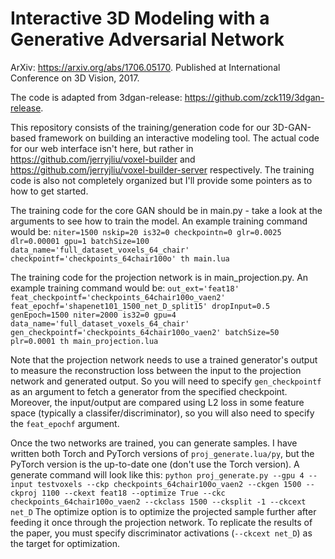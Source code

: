 # Interactive 3D Modeling with a Generative Adversarial Network

ArXiv: https://arxiv.org/abs/1706.05170. Published at International Conference on 3D Vision, 2017.

The code is adapted from 3dgan-release: https://github.com/zck119/3dgan-release. 

This repository consists of the training/generation code for our 3D-GAN-based framework on building an interactive modeling tool. The actual code for our web interface isn't here, but rather in https://github.com/jerryjliu/voxel-builder and https://github.com/jerryjliu/voxel-builder-server respectively. The training code is also not completely organized but I'll provide some pointers as to how to get started. 

The training code for the core GAN should be in main.py - take a look at the arguments to see how to train the model. An example training command would be: 
```niter=1500 nskip=20 is32=0 checkpointn=0 glr=0.0025 dlr=0.00001 gpu=1 batchSize=100 data_name='full_dataset_voxels_64_chair' checkpointf='checkpoints_64chair100o' th main.lua```

The training code for the projection network is in main_projection.py. An example training command would be: 
```out_ext='feat18' feat_checkpointf='checkpoints_64chair100o_vaen2' feat_epochf='shapenet101_1500_net_D_split15' dropInput=0.5 genEpoch=1500 niter=2000 is32=0 gpu=4 data_name='full_dataset_voxels_64_chair' gen_checkpointf='checkpoints_64chair100o_vaen2' batchSize=50 plr=0.0001 th main_projection.lua```

Note that the projection network needs to use a trained generator's output to measure the reconstruction loss between the input to the projection network and generated output. So you will need to specify `gen_checkpointf` as an argument to fetch a generator from the specified checkpoint. Moreover, the input/output are compared using L2 loss in some feature space (typically a classifer/discriminator), so you will also need to specify the `feat_epochf` argument. 

Once the two networks are trained, you can generate samples. I have written both Torch and PyTorch versions of `proj_generate.lua/py`, but the PyTorch version is the up-to-date one (don't use the Torch version). 
A generate command will look like this: 
```python proj_generate.py --gpu 4 --input testvoxels --ckp checkpoints_64chair100o_vaen2 --ckgen 1500 --ckproj 1100 --ckext feat18 --optimize True --ckc checkpoints_64chair100o_vaen2 --ckclass 1500 --cksplit -1 --ckcext net_D```
The optimize option is to optimize the projected sample further after feeding it once through the projection network. To replicate the results of the paper, you must specify discriminator activations (`--ckcext net_D`) as the target for optimization.  



